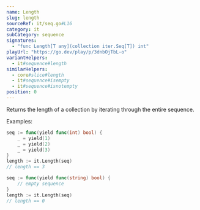 ```yaml
---
name: Length
slug: length
sourceRef: it/seq.go#L16
category: it
subCategory: sequence
signatures:
  - "func Length[T any](collection iter.Seq[T]) int"
playUrl: "https://go.dev/play/p/3dnbOjTbL-o"
variantHelpers:
  - it#sequence#length
similarHelpers:
  - core#slice#length
  - it#sequence#isempty
  - it#sequence#isnotempty
position: 0
---
```


Returns the length of a collection by iterating through the entire sequence.

Examples:

```go
seq := func(yield func(int) bool) {
    _ = yield(1)
    _ = yield(2)
    _ = yield(3)
}
length := it.Length(seq)
// length == 3
```

```go
seq := func(yield func(string) bool) {
    // empty sequence
}
length := it.Length(seq)
// length == 0
```